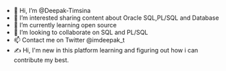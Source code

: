 - 👋 Hi, I’m @Deepak-Timsina
- 👀 I’m interested sharing content about Oracle SQL,PL/SQL and Database
- 🌱 I’m currently learning open source 
- 💞️ I’m looking to collaborate on SQL and PL/SQL
- 📫 Contact me on Twitter @imdeepak_t
- ✍ Hi, I'm new in this platform learning and figuring out how i can contribute my best.
<!---
Deepak-Timsina/Deepak-Timsina is a ✨ special ✨ repository because its `README.md` (this file) appears on your GitHub profile.
You can click the Preview link to take a look at your changes.
--->
